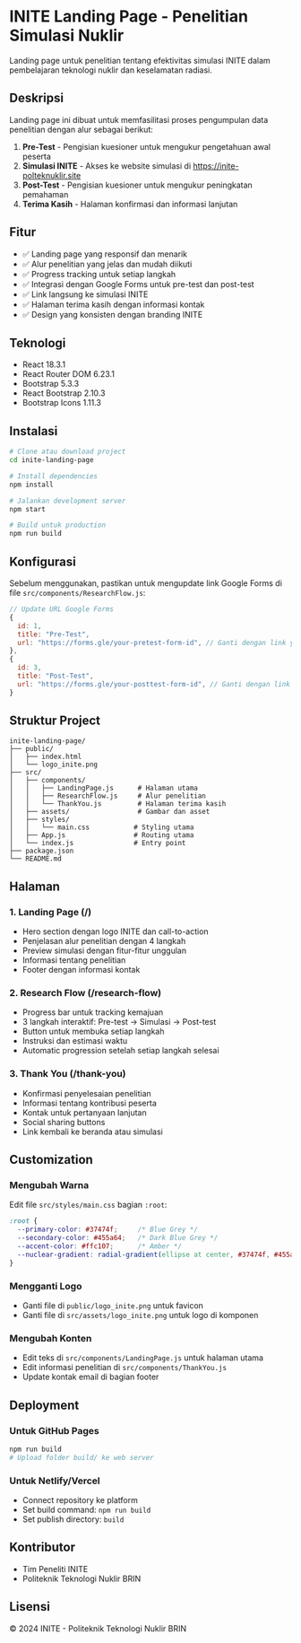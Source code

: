 # INITE Landing Page - Penelitian Simulasi Nuklir

Landing page untuk penelitian tentang efektivitas simulasi INITE dalam pembelajaran teknologi nuklir dan keselamatan radiasi.

## Deskripsi

Landing page ini dibuat untuk memfasilitasi proses pengumpulan data penelitian dengan alur sebagai berikut:

1. **Pre-Test** - Pengisian kuesioner untuk mengukur pengetahuan awal peserta
2. **Simulasi INITE** - Akses ke website simulasi di https://inite-polteknuklir.site
3. **Post-Test** - Pengisian kuesioner untuk mengukur peningkatan pemahaman
4. **Terima Kasih** - Halaman konfirmasi dan informasi lanjutan

## Fitur

- ✅ Landing page yang responsif dan menarik
- ✅ Alur penelitian yang jelas dan mudah diikuti
- ✅ Progress tracking untuk setiap langkah
- ✅ Integrasi dengan Google Forms untuk pre-test dan post-test
- ✅ Link langsung ke simulasi INITE
- ✅ Halaman terima kasih dengan informasi kontak
- ✅ Design yang konsisten dengan branding INITE

## Teknologi

- React 18.3.1
- React Router DOM 6.23.1
- Bootstrap 5.3.3
- React Bootstrap 2.10.3
- Bootstrap Icons 1.11.3

## Instalasi

```bash
# Clone atau download project
cd inite-landing-page

# Install dependencies
npm install

# Jalankan development server
npm start

# Build untuk production
npm run build
```

## Konfigurasi

Sebelum menggunakan, pastikan untuk mengupdate link Google Forms di file `src/components/ResearchFlow.js`:

```javascript
// Update URL Google Forms
{
  id: 1,
  title: "Pre-Test",
  url: "https://forms.gle/your-pretest-form-id", // Ganti dengan link yang sesuai
},
{
  id: 3,
  title: "Post-Test", 
  url: "https://forms.gle/your-posttest-form-id", // Ganti dengan link yang sesuai
}
```

## Struktur Project

```
inite-landing-page/
├── public/
│   ├── index.html
│   └── logo_inite.png
├── src/
│   ├── components/
│   │   ├── LandingPage.js      # Halaman utama
│   │   ├── ResearchFlow.js     # Alur penelitian
│   │   └── ThankYou.js         # Halaman terima kasih
│   ├── assets/                 # Gambar dan asset
│   ├── styles/
│   │   └── main.css           # Styling utama
│   ├── App.js                 # Routing utama
│   └── index.js               # Entry point
├── package.json
└── README.md
```

## Halaman

### 1. Landing Page (/)
- Hero section dengan logo INITE dan call-to-action
- Penjelasan alur penelitian dengan 4 langkah
- Preview simulasi dengan fitur-fitur unggulan
- Informasi tentang penelitian
- Footer dengan informasi kontak

### 2. Research Flow (/research-flow)
- Progress bar untuk tracking kemajuan
- 3 langkah interaktif: Pre-test → Simulasi → Post-test
- Button untuk membuka setiap langkah
- Instruksi dan estimasi waktu
- Automatic progression setelah setiap langkah selesai

### 3. Thank You (/thank-you)
- Konfirmasi penyelesaian penelitian
- Informasi tentang kontribusi peserta
- Kontak untuk pertanyaan lanjutan
- Social sharing buttons
- Link kembali ke beranda atau simulasi

## Customization

### Mengubah Warna
Edit file `src/styles/main.css` bagian `:root`:

```css
:root {
  --primary-color: #37474f;     /* Blue Grey */
  --secondary-color: #455a64;   /* Dark Blue Grey */
  --accent-color: #ffc107;      /* Amber */
  --nuclear-gradient: radial-gradient(ellipse at center, #37474f, #455a64, #2c393f);
}
```

### Mengganti Logo
- Ganti file di `public/logo_inite.png` untuk favicon
- Ganti file di `src/assets/logo_inite.png` untuk logo di komponen

### Mengubah Konten
- Edit teks di `src/components/LandingPage.js` untuk halaman utama
- Edit informasi penelitian di `src/components/ThankYou.js`
- Update kontak email di bagian footer

## Deployment

### Untuk GitHub Pages
```bash
npm run build
# Upload folder build/ ke web server
```

### Untuk Netlify/Vercel
- Connect repository ke platform
- Set build command: `npm run build`
- Set publish directory: `build`

## Kontributor

- Tim Peneliti INITE
- Politeknik Teknologi Nuklir BRIN

## Lisensi

© 2024 INITE - Politeknik Teknologi Nuklir BRIN